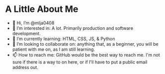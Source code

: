 # A Little About Me

- 👋 Hi, I’m @mlja0408
- 👀 I’m interested in: A lot. Primarily production and software development.
- 🌱 I’m currently learning: HTML, CSS, JS, & Python
- 💞️ I’m looking to collaborate on: anything that, as a beginner, you will be patient with me on, as I am still learning.
- 📫 How to reach me: GitHub would be the best way to reach me. I'm not sure if there is a way to on here, or if I'll have to put a public email address out.
<!---
mlja0408/mlja0408 is a ✨ special ✨ repository because its `README.md` (this file) appears on your GitHub profile.
You can click the Preview link to take a look at your changes.
--->
